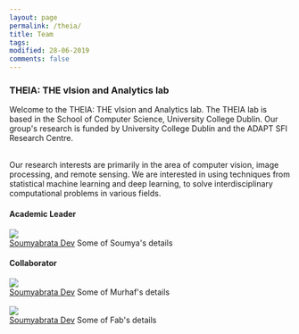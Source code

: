 ```yaml
---
layout: page
permalink: /theia/
title: Team
tags: 
modified: 28-06-2019
comments: false
---
```


### THEIA: THE vIsion and Analytics lab

Welcome to the THEIA: THE vIsion and Analytics lab. The THEIA lab is based in the School of Computer Science, University College Dublin. Our group's research is funded by University College Dublin and the ADAPT SFI Research Centre. 

<br />
Our research interests are primarily in the area of computer vision, image processing, and remote sensing. We are interested in using techniques from statistical machine learning and deep learning, to solve interdisciplinary computational problems in various fields. 


#### Academic Leader
<div class="row">

  <div class="col-xs-2">
    <a href="https://soumyabrata.dev/">
      <img class="people-pic" src="{{ "/images/theia/SD.png" | prepend:site.baseurl }}">
    </a>
    <div class="people-name">
      <a href="https://soumyabrata.dev/">Soumyabrata Dev</a>
      Some of Soumya's details
    </div>
  </div>
  
  
</div>


#### Collaborator 
<div class="row">

  <div class="col-xs-2">
    <a href="https://soumyabrata.dev/">
      <img class="people-pic" src="{{ "/images/theia/SD.png" | prepend:site.baseurl }}">
    </a>
    <div class="people-name">
      <a href="https://soumyabrata.dev/">Soumyabrata Dev</a>
      Some of Murhaf's details
    </div>
  </div>
  
<br />

  <div class="col-xs-2">
    <a href="https://soumyabrata.dev/">
      <img class="people-pic" src="{{ "/images/theia/SD.png" | prepend:site.baseurl }}">
    </a>
    <div class="people-name">
      <a href="https://soumyabrata.dev/">Soumyabrata Dev</a>
      Some of Fab's details
    </div>
  </div>

  
</div>